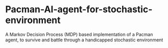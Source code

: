 # Pacman-AI-agent-for-stochastic-environment
A Markov Decision Process (MDP) based implementation of a Pacman agent, to survive and battle through a handicapped stochastic environment

